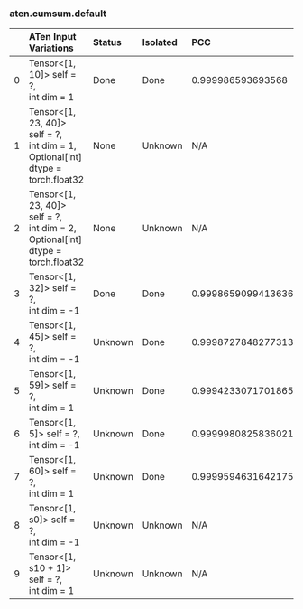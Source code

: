 ### aten.cumsum.default
|    | ATen Input Variations                                                                | Status   | Isolated   | PCC                | Host   |
|---:|:-------------------------------------------------------------------------------------|:---------|:-----------|:-------------------|:-------|
|  0 | Tensor<[1, 10]> self = ?,<br>int dim = 1                                             | Done     | Done       | 0.999986593693568  | 0      |
|  1 | Tensor<[1, 23, 40]> self = ?,<br>int dim = 1,<br>Optional[int] dtype = torch.float32 | None     | Unknown    | N/A                | N/A    |
|  2 | Tensor<[1, 23, 40]> self = ?,<br>int dim = 2,<br>Optional[int] dtype = torch.float32 | None     | Unknown    | N/A                | N/A    |
|  3 | Tensor<[1, 32]> self = ?,<br>int dim = -1                                            | Done     | Done       | 0.9998659099413636 | 0      |
|  4 | Tensor<[1, 45]> self = ?,<br>int dim = -1                                            | Unknown  | Done       | 0.9998727848277313 | 0      |
|  5 | Tensor<[1, 59]> self = ?,<br>int dim = 1                                             | Unknown  | Done       | 0.9994233071701865 | 0      |
|  6 | Tensor<[1, 5]> self = ?,<br>int dim = -1                                             | Unknown  | Done       | 0.9999980825836021 | 0      |
|  7 | Tensor<[1, 60]> self = ?,<br>int dim = 1                                             | Unknown  | Done       | 0.9999594631642175 | 0      |
|  8 | Tensor<[1, s0]> self = ?,<br>int dim = -1                                            | Unknown  | Unknown    | N/A                | N/A    |
|  9 | Tensor<[1, s10 + 1]> self = ?,<br>int dim = 1                                        | Unknown  | Unknown    | N/A                | N/A    |

